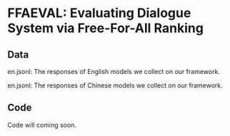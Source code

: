 # FFAEVAL: Evaluating Dialogue System via Free-For-All Ranking

## Data

en.jsonl: The responses of English models we collect on our framework.

en.jsonl: The responses of Chinese models we collect on our framework.

## Code

Code will coming soon.
